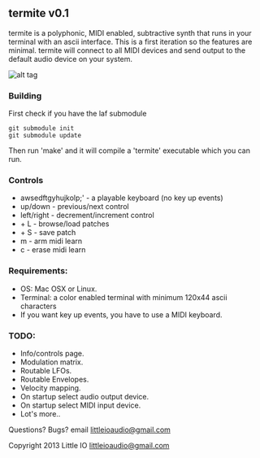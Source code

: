 termite v0.1
------------
termite is a polyphonic, MIDI enabled, subtractive synth that runs in your terminal with an ascii interface.
This is a first iteration so the features are minimal. termite will connect to all MIDI devices and send output to the default audio
device on your system.

![alt tag](http://littleio.co/static/img/termite_screen_shot.png)

### Building
First check if you have the laf submodule
```
git submodule init
git submodule update
```
Then run 'make' and it will compile a 'termite' executable which you can run.

### Controls
* awsedftgyhujkolp;' - a playable keyboard (no key up events)
* up/down - previous/next control
* left/right - decrement/increment control
* <shift> + L - browse/load patches
* <shift> + S - save patch
* m - arm midi learn
* c - erase midi learn

### Requirements:
* OS: Mac OSX or Linux.
* Terminal: a color enabled terminal with minimum 120x44 ascii characters
* If you want key up events, you have to use a MIDI keyboard.

### TODO:
* Info/controls page.
* Modulation matrix.
* Routable LFOs.
* Routable Envelopes.
* Velocity mapping.
* On startup select audio output device.
* On startup select MIDI input device.
* Lot's more..

Questions? Bugs? email littleioaudio@gmail.com

Copyright 2013 Little IO <littleioaudio@gmail.com>
